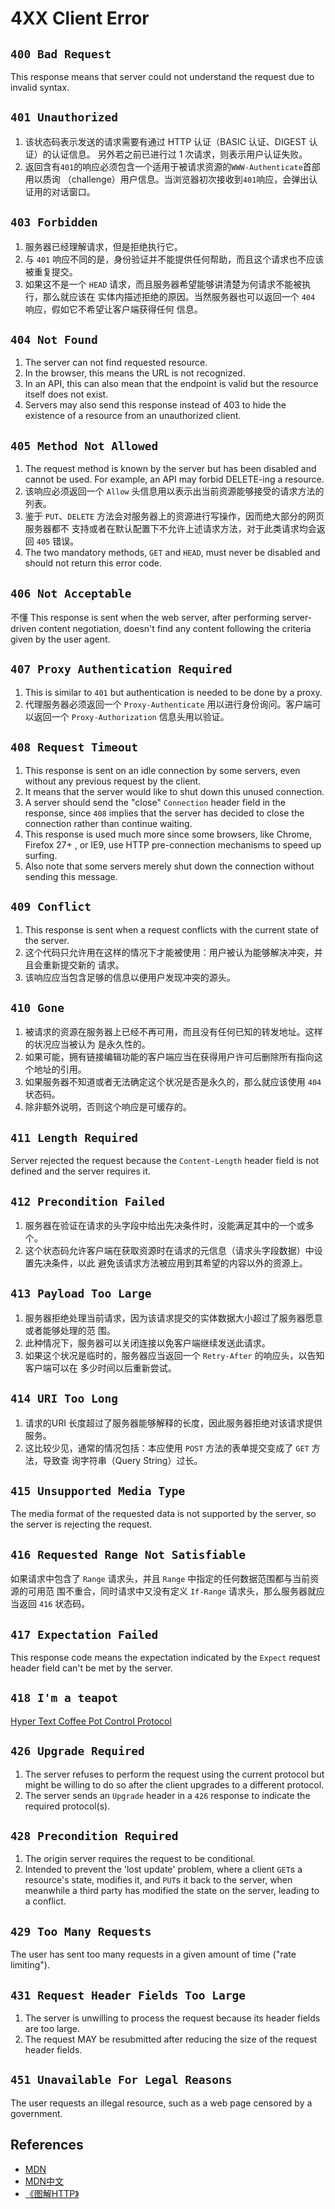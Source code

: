 # 4XX Client Error

## `400 Bad Request`
This response means that server could not understand the request due to invalid
syntax.


## `401 Unauthorized`
1. 该状态码表示发送的请求需要有通过 HTTP 认证（BASIC 认证、DIGEST 认证）的认证信息。
另外若之前已进行过 1 次请求，则表示用户认证失败。
2. 返回含有`401`的响应必须包含一个适用于被请求资源的`WWW-Authenticate`首部用以质询
（challenge）用户信息。当浏览器初次接收到`401`响应，会弹出认证用的对话窗口。


## `403 Forbidden`
1. 服务器已经理解请求，但是拒绝执行它。
2. 与 `401` 响应不同的是，身份验证并不能提供任何帮助，而且这个请求也不应该被重复提交。
3. 如果这不是一个 `HEAD` 请求，而且服务器希望能够讲清楚为何请求不能被执行，那么就应该在
实体内描述拒绝的原因。当然服务器也可以返回一个 `404` 响应，假如它不希望让客户端获得任何
信息。


## `404 Not Found`
1. The server can not find requested resource.
2. In the browser, this means the URL is not recognized.
3. In an API, this can also mean that the endpoint is valid but the resource
itself does not exist.
4. Servers may also send this response instead of 403 to hide the existence of a
 resource from an unauthorized client.


## `405 Method Not Allowed`
1. The request method is known by the server but has been disabled and cannot be used.
For example, an API may forbid DELETE-ing a resource.
2. 该响应必须返回一个 `Allow` 头信息用以表示出当前资源能够接受的请求方法的列表。 　　
3. 鉴于 `PUT`、`DELETE` 方法会对服务器上的资源进行写操作，因而绝大部分的网页服务器都不
支持或者在默认配置下不允许上述请求方法，对于此类请求均会返回 `405` 错误。
4. The two mandatory methods, `GET` and `HEAD`, must never be disabled and
should not return this error code.


## `406 Not Acceptable`
不懂
This response is sent when the web server, after performing server-driven
content negotiation, doesn't find any content following the criteria given by
the user agent.


## `407 Proxy Authentication Required`
1. This is similar to `401` but authentication is needed to be done by a proxy.
2. 代理服务器必须返回一个 `Proxy-Authenticate` 用以进行身份询问。客户端可以返回一个
`Proxy-Authorization` 信息头用以验证。


## `408 Request Timeout`
1. This response is sent on an idle connection by some servers, even without any
previous request by the client.
2. It means that the server would like to shut down this unused connection.
3. A server should send the "close" `Connection` header field in the response,
since `408` implies that the server has decided to close the connection rather
than continue waiting.
4. This response is used much more since some browsers, like Chrome, Firefox 27+
, or IE9, use HTTP pre-connection mechanisms to speed up surfing.
5. Also note that some servers merely shut down the connection without sending
this message.


## `409 Conflict`
1. This response is sent when a request conflicts with the current state of the
server.
2. 这个代码只允许用在这样的情况下才能被使用：用户被认为能够解决冲突，并且会重新提交新的
请求。
3. 该响应应当包含足够的信息以便用户发现冲突的源头。


## `410 Gone`
1. 被请求的资源在服务器上已经不再可用，而且没有任何已知的转发地址。这样的状况应当被认为
是永久性的。
2. 如果可能，拥有链接编辑功能的客户端应当在获得用户许可后删除所有指向这个地址的引用。
3. 如果服务器不知道或者无法确定这个状况是否是永久的，那么就应该使用 `404` 状态码。
4. 除非额外说明，否则这个响应是可缓存的。


## `411 Length Required`
Server rejected the request because the `Content-Length` header field is not
defined and the server requires it.


## `412 Precondition Failed`
1. 服务器在验证在请求的头字段中给出先决条件时，没能满足其中的一个或多个。
2. 这个状态码允许客户端在获取资源时在请求的元信息（请求头字段数据）中设置先决条件，以此
避免该请求方法被应用到其希望的内容以外的资源上。


## `413 Payload Too Large`
1. 服务器拒绝处理当前请求，因为该请求提交的实体数据大小超过了服务器愿意或者能够处理的范
围。
2. 此种情况下，服务器可以关闭连接以免客户端继续发送此请求。
3. 如果这个状况是临时的，服务器应当返回一个 `Retry-After` 的响应头，以告知客户端可以在
多少时间以后重新尝试。


## `414 URI Too Long`
1. 请求的URI 长度超过了服务器能够解释的长度，因此服务器拒绝对该请求提供服务。
2. 这比较少见，通常的情况包括：本应使用 `POST` 方法的表单提交变成了 `GET` 方法，导致查
询字符串（Query String）过长。


## `415 Unsupported Media Type`
The media format of the requested data is not supported by the server, so the
server is rejecting the request.


## `416 Requested Range Not Satisfiable`
如果请求中包含了 `Range` 请求头，并且 `Range` 中指定的任何数据范围都与当前资源的可用范
围不重合，同时请求中又没有定义 `If-Range` 请求头，那么服务器就应当返回 `416` 状态码。


## `417 Expectation Failed`
This response code means the expectation indicated by the `Expect` request
header field can't be met by the server.


## `418 I'm a teapot`
[Hyper Text Coffee Pot Control Protocol](https://en.wikipedia.org/wiki/Hyper_Text_Coffee_Pot_Control_Protocol)


## `426 Upgrade Required`
1. The server refuses to perform the request using the current protocol but
might be willing to do so after the client upgrades to a different protocol.
2. The server sends an `Upgrade` header in a `426` response to indicate the
required protocol(s).


## `428 Precondition Required`
1. The origin server requires the request to be conditional.
2. Intended to prevent the 'lost update' problem, where a client `GET`s a
resource's state, modifies it, and `PUT`s it back to the server, when meanwhile
a third party has modified the state on the server, leading to a conflict.


## `429 Too Many Requests`
The user has sent too many requests in a given amount of time ("rate limiting").


## `431 Request Header Fields Too Large`
1. The server is unwilling to process the request because its header fields are
too large.
2. The request MAY be resubmitted after reducing the size of the request header
fields.


## `451 Unavailable For Legal Reasons`
The user requests an illegal resource, such as a web page censored by a
government.


## References
* [MDN](https://developer.mozilla.org/en-US/docs/Web/HTTP/Status)
* [MDN中文](https://developer.mozilla.org/zh-CN/docs/Web/HTTP/Status)
* [《图解HTTP》](http://www.ituring.com.cn/book/1229)
